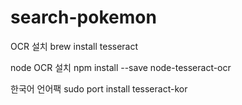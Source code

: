 # search-pokemon

OCR 설치
brew install tesseract

node OCR 설치
npm install --save node-tesseract-ocr

한국어 언어팩
sudo port install tesseract-kor
